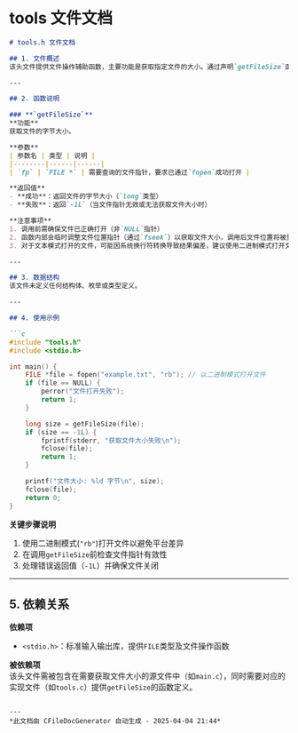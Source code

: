 # tools 文件文档

```markdown
# tools.h 文件文档

## 1. 文件概述  
该头文件提供文件操作辅助函数，主要功能是获取指定文件的大小。通过声明`getFileSize`函数，为开发者提供跨平台的文件大小查询能力，适用于需要处理文件长度的场景。

---

## 2. 函数说明  

### **`getFileSize`**  
**功能**  
获取文件的字节大小。  

**参数**  
| 参数名 | 类型 | 说明 |
|--------|------|------|
| `fp` | `FILE *` | 需要查询的文件指针，要求已通过`fopen`成功打开 |

**返回值**  
- **成功**：返回文件的字节大小（`long`类型）  
- **失败**：返回`-1L`（当文件指针无效或无法获取文件大小时）  

**注意事项**  
1. 调用前需确保文件已正确打开（非`NULL`指针）  
2. 函数内部会临时调整文件位置指针（通过`fseek`）以获取文件大小，调用后文件位置将被重置到原始位置  
3. 对于文本模式打开的文件，可能因系统换行符转换导致结果偏差，建议使用二进制模式打开文件  

---

## 3. 数据结构  
该文件未定义任何结构体、枚举或类型定义。

---

## 4. 使用示例  

```c
#include "tools.h"
#include <stdio.h>

int main() {
    FILE *file = fopen("example.txt", "rb"); // 以二进制模式打开文件
    if (file == NULL) {
        perror("文件打开失败");
        return 1;
    }

    long size = getFileSize(file);
    if (size == -1L) {
        fprintf(stderr, "获取文件大小失败\n");
        fclose(file);
        return 1;
    }

    printf("文件大小: %ld 字节\n", size);
    fclose(file);
    return 0;
}
```

**关键步骤说明**  
1. 使用二进制模式(`"rb"`)打开文件以避免平台差异  
2. 在调用`getFileSize`前检查文件指针有效性  
3. 处理错误返回值（`-1L`）并确保文件关闭  

---

## 5. 依赖关系  

**依赖项**  
- `<stdio.h>`：标准输入输出库，提供`FILE`类型及文件操作函数  

**被依赖项**  
该头文件需被包含在需要获取文件大小的源文件中（如`main.c`），同时需要对应的实现文件（如`tools.c`）提供`getFileSize`的函数定义。  
```

---
*此文档由 CFileDocGenerator 自动生成 - 2025-04-04 21:44*